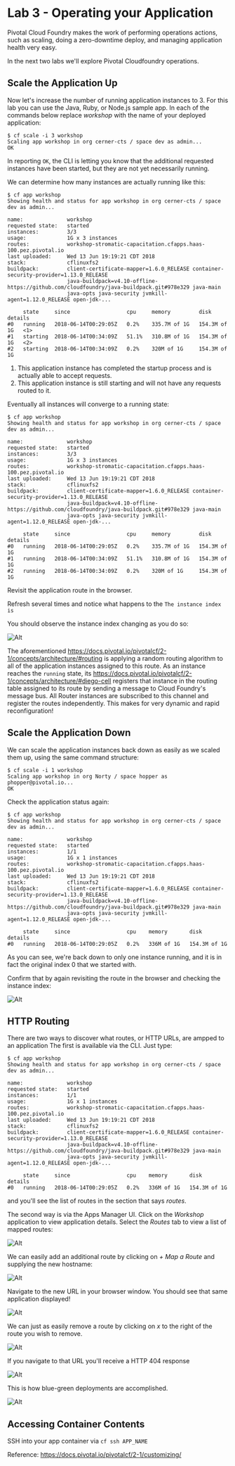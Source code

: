 # Lab 3 - Operating your Application

Pivotal Cloud Foundry makes the work of performing operations actions, such as scaling, doing a zero-downtime deploy, and managing application health very easy.

In the next two labs we'll explore Pivotal Cloudfoundry operations.

## Scale the Application Up

Now let's increase the number of running application instances to 3.  For this lab you can use the Java, Ruby, or Node.js sample app.  In each of the commands below replace _workshop_ with the name of your deployed application:

~~~~
$ cf scale -i 3 workshop
Scaling app workshop in org cerner-cts / space dev as admin...
OK
~~~~

In reporting `OK`, the CLI is letting you know that the additional requested instances have been started, but they are not yet necessarily running.

We can determine how many instances are actually running like this:

~~~~
$ cf app workshop
Showing health and status for app workshop in org cerner-cts / space dev as admin...

name:              workshop
requested state:   started
instances:         3/3
usage:             1G x 3 instances
routes:            workshop-stromatic-capacitation.cfapps.haas-100.pez.pivotal.io
last uploaded:     Wed 13 Jun 19:19:21 CDT 2018
stack:             cflinuxfs2
buildpack:         client-certificate-mapper=1.6.0_RELEASE container-security-provider=1.13.0_RELEASE
                   java-buildpack=v4.10-offline-https://github.com/cloudfoundry/java-buildpack.git#978e329 java-main
                   java-opts java-security jvmkill-agent=1.12.0_RELEASE open-jdk-...

     state     since                  cpu     memory         disk           details
#0   running   2018-06-14T00:29:05Z   0.2%    335.7M of 1G   154.3M of 1G   <1>
#1   starting  2018-06-14T00:34:09Z   51.1%   310.8M of 1G   154.3M of 1G   <2>
#2   starting  2018-06-14T00:34:09Z   0.2%    320M of 1G     154.3M of 1G
~~~~
1. This application instance has completed the startup process and is actually able to accept requests.
2. This application instance is still starting and will not have any requests routed to it.

Eventually all instances will converge to a running state:

~~~~
$ cf app workshop
Showing health and status for app workshop in org cerner-cts / space dev as admin...

name:              workshop
requested state:   started
instances:         3/3
usage:             1G x 3 instances
routes:            workshop-stromatic-capacitation.cfapps.haas-100.pez.pivotal.io
last uploaded:     Wed 13 Jun 19:19:21 CDT 2018
stack:             cflinuxfs2
buildpack:         client-certificate-mapper=1.6.0_RELEASE container-security-provider=1.13.0_RELEASE
                   java-buildpack=v4.10-offline-https://github.com/cloudfoundry/java-buildpack.git#978e329 java-main
                   java-opts java-security jvmkill-agent=1.12.0_RELEASE open-jdk-...

     state     since                  cpu     memory         disk           details
#0   running   2018-06-14T00:29:05Z   0.2%    335.7M of 1G   154.3M of 1G   
#1   running   2018-06-14T00:34:09Z   51.1%   310.8M of 1G   154.3M of 1G   
#2   running   2018-06-14T00:34:09Z   0.2%    320M of 1G     154.3M of 1G
~~~~

Revisit the application route in the browser.

Refresh several times and notice what happens to the `The instance index is`

You should observe the instance index changing as you do so:

![Alt](lab.png)

The aforementioned https://docs.pivotal.io/pivotalcf/2-1/concepts/architecture/#routing is applying a random routing algorithm to all of the application instances assigned to this route.
As an instance reaches the `running` state, its https://docs.pivotal.io/pivotalcf/2-1/concepts/architecture/#diego-cell registers that instance in the routing table assigned to its route by sending a message to Cloud Foundry's message bus.
All Router instances are subscribed to this channel and register the routes independently. This makes for very dynamic and rapid reconfiguration!

## Scale the Application Down

We can scale the application instances back down as easily as we scaled them up, using the same command structure:
~~~~
$ cf scale -i 1 workshop
Scaling app workshop in org Norty / space hopper as phopper@pivotal.io...
OK
~~~~

Check the application status again:
~~~~
$ cf app workshop
Showing health and status for app workshop in org cerner-cts / space dev as admin...

name:              workshop
requested state:   started
instances:         1/1
usage:             1G x 1 instances
routes:            workshop-stromatic-capacitation.cfapps.haas-100.pez.pivotal.io
last uploaded:     Wed 13 Jun 19:19:21 CDT 2018
stack:             cflinuxfs2
buildpack:         client-certificate-mapper=1.6.0_RELEASE container-security-provider=1.13.0_RELEASE
                   java-buildpack=v4.10-offline-https://github.com/cloudfoundry/java-buildpack.git#978e329 java-main
                   java-opts java-security jvmkill-agent=1.12.0_RELEASE open-jdk-...

     state     since                  cpu    memory       disk           details
#0   running   2018-06-14T00:29:05Z   0.2%   336M of 1G   154.3M of 1G
~~~~

As you can see, we're back down to only one instance running, and it is in fact the original index 0 that we started with.

Confirm that by again revisiting the route in the browser and checking the instance index:

![Alt](lab1.png)

## HTTP Routing

There are two ways to discover what routes, or HTTP URLs, are ampped to an application
The first is available via the CLI. Just type:

~~~~
$ cf app workshop
Showing health and status for app workshop in org cerner-cts / space dev as admin...

name:              workshop
requested state:   started
instances:         1/1
usage:             1G x 1 instances
routes:            workshop-stromatic-capacitation.cfapps.haas-100.pez.pivotal.io
last uploaded:     Wed 13 Jun 19:19:21 CDT 2018
stack:             cflinuxfs2
buildpack:         client-certificate-mapper=1.6.0_RELEASE container-security-provider=1.13.0_RELEASE
                   java-buildpack=v4.10-offline-https://github.com/cloudfoundry/java-buildpack.git#978e329 java-main
                   java-opts java-security jvmkill-agent=1.12.0_RELEASE open-jdk-...

     state     since                  cpu    memory       disk           details
#0   running   2018-06-14T00:29:05Z   0.2%   336M of 1G   154.3M of 1G
~~~~

and you'll see the list of routes in the section that says _routes_.

The second way is via the Apps Manager UI.  Click on the _Workshop_ application to view application details.  Select the _Routes_ tab to view a list of mapped routes:

![Alt](lab2.png)

We can easily add an additional route by clicking on _+ Map a Route_ and supplying the new hostname:

![Alt](lab3.png)

Navigate to the new URL in your browser window.  You should see that same application displayed!

![Alt](lab4.png)

We can just as easily remove a route by clicking on _x_ to the right of the route you wish to remove.

![Alt](lab5.png)

If you navigate to that URL you'll receive a HTTP 404 response

![Alt](lab6.png)

This is how blue-green deployments are accomplished.

![Alt](blue-green.png)

## Accessing Container Contents

SSH into your app container via `cf ssh APP_NAME`

Reference: https://docs.pivotal.io/pivotalcf/2-1/customizing/
